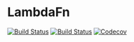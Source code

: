 # LambdaFn

[![Build Status](https://travis-ci.com/haberdashPI/LambdaFn.jl.svg?branch=master)](https://travis-ci.com/haberdashPI/LambdaFn.jl)
[![Build Status](https://ci.appveyor.com/api/projects/status/github/haberdashPI/LambdaFn.jl?svg=true)](https://ci.appveyor.com/project/haberdashPI/LambdaFn-jl)
[![Codecov](https://codecov.io/gh/haberdashPI/LambdaFn.jl/branch/master/graph/badge.svg)](https://codecov.io/gh/haberdashPI/LambdaFn.jl)
